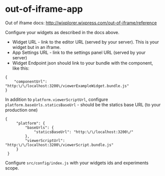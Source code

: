 # out-of-iframe-app

Out of iframe docs:
http://wixplorer.wixpress.com/out-of-iframe/reference

Configure your widgets as described in the docs above.

- Widget URL - link to the editor URL (served by your server). This is your widget but in an iframe.
- App Settings URL - link to the settings panel URL (served by your server)
- Widget Endpoint json should link to your bundle with the component, like this:

```
{
    "componentUrl": "http:\/\/localhost:3200\/viewerExampleWidget.bundle.js"
}
```

In addition to `platform.viewerScriptUrl`, configure `platform.baseUrls.staticsBaseUrl` - should be the statics base URL (to your production one)

```
{
     "platform": {
         "baseUrls": {
             "staticsBaseUrl": "http:\/\/localhost:3200\/"
         },
         "viewerScriptUrl": "http:\/\/localhost:3200\/viewerScript.bundle.js"
     }
 }
```

Configure `src/config/index.js` with your widgets ids and experiments scope.
